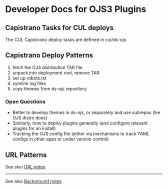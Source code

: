 # Developer Docs for OJS3 Plugins

## Capistrano Tasks for CUL deploys
The CUL Capistrano deploy tasks are defined in cul/ds-ojs

## Capistrano Deploy Patterns
1. fetch the OJS distribution TAR file
2. unpack into deployment root, remove TAR
3. set up robots.txt
4. symlink log files
5. copy themes from ds-ojs repository

### Open Questions
- Better to develop themes in ds-ojs, or separately and use subrepos (lke OJS distro does)
- Similarly, how to deploy plugins generally (and configure relevant plugins for an install)
- Tracking the OJS config file (either via mechanisms to track YAML configs in other apps or under version control)

## URL Patterns
See also [URL notes](URLS.md)

---
See also [Background notes](BACKGROUND.md)